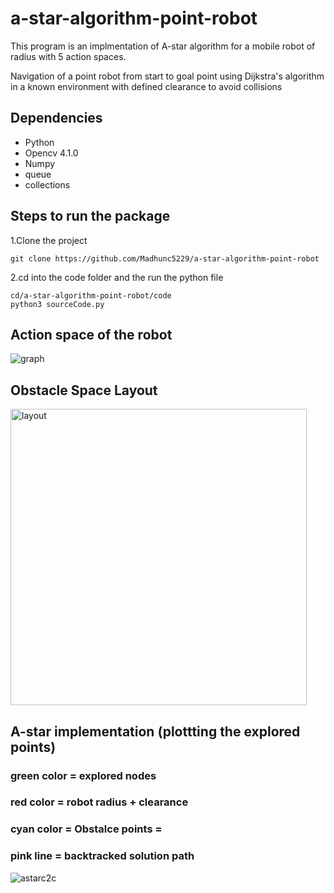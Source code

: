 # a-star-algorithm-point-robot
This program is an implmentation of A-star algorithm for a mobile robot of radius with 5 action spaces. 

Navigation of a point robot from start to goal point using Dijkstra's algorithm in a known environment with defined clearance to avoid collisions

## Dependencies

-   Python
-   Opencv 4.1.0
-   Numpy
-   queue
-   collections

## Steps to run the package
1.Clone the project 

    git clone https://github.com/Madhunc5229/a-star-algorithm-point-robot

2.cd into the code folder and the run the python file
    
    cd/a-star-algorithm-point-robot/code  
    python3 sourceCode.py

## Action space of the robot

![graph](https://user-images.githubusercontent.com/61328094/159148038-378d89f5-2444-4b4e-bcb0-99fa97043217.png)

## Obstacle Space Layout

<img width="474" alt="layout" src="https://user-images.githubusercontent.com/61328094/159148083-d94bad84-0b68-4e9d-af2e-ec14c31e0389.png">

## A-star implementation (plottting the explored points)
### green color =  explored nodes
### red color  = robot radius + clearance
### cyan color =  Obstalce points =
### pink line = backtracked solution path

![astarc2c](https://user-images.githubusercontent.com/61328094/159148128-5355d0c0-4c10-43bd-857c-393ea9d6167a.png)





    
